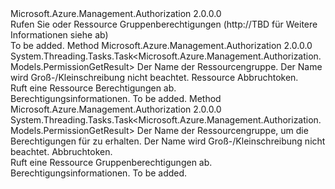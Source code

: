 <Type Name="IPermissionOperations" FullName="Microsoft.Azure.Management.Authorization.IPermissionOperations">
  <TypeSignature Language="C#" Value="public interface IPermissionOperations" />
  <TypeSignature Language="ILAsm" Value=".class public interface auto ansi abstract IPermissionOperations" />
  <TypeSignature Language="DocId" Value="T:Microsoft.Azure.Management.Authorization.IPermissionOperations" />
  <TypeSignature Language="VB.NET" Value="Public Interface IPermissionOperations" />
  <TypeSignature Language="F#" Value="type IPermissionOperations = interface" />
  <AssemblyInfo>
    <AssemblyName>Microsoft.Azure.Management.Authorization</AssemblyName>
    <AssemblyVersion>2.0.0.0</AssemblyVersion>
  </AssemblyInfo>
  <Interfaces />
  <Docs>
    <summary>
            Rufen Sie oder Ressource Gruppenberechtigungen (http://TBD für Weitere Informationen siehe ab)
            </summary>
    <remarks>To be added.</remarks>
  </Docs>
  <Members>
    <Member MemberName="ListForResourceAsync">
      <MemberSignature Language="C#" Value="public System.Threading.Tasks.Task&lt;Microsoft.Azure.Management.Authorization.Models.PermissionGetResult&gt; ListForResourceAsync (string resourceGroupName, Microsoft.Azure.ResourceIdentity identity, System.Threading.CancellationToken cancellationToken);" />
      <MemberSignature Language="ILAsm" Value=".method public hidebysig newslot virtual instance class System.Threading.Tasks.Task`1&lt;class Microsoft.Azure.Management.Authorization.Models.PermissionGetResult&gt; ListForResourceAsync(string resourceGroupName, class Microsoft.Azure.ResourceIdentity identity, valuetype System.Threading.CancellationToken cancellationToken) cil managed" />
      <MemberSignature Language="DocId" Value="M:Microsoft.Azure.Management.Authorization.IPermissionOperations.ListForResourceAsync(System.String,Microsoft.Azure.ResourceIdentity,System.Threading.CancellationToken)" />
      <MemberSignature Language="F#" Value="abstract member ListForResourceAsync : string * Microsoft.Azure.ResourceIdentity * System.Threading.CancellationToken -&gt; System.Threading.Tasks.Task&lt;Microsoft.Azure.Management.Authorization.Models.PermissionGetResult&gt;" Usage="iPermissionOperations.ListForResourceAsync (resourceGroupName, identity, cancellationToken)" />
      <MemberType>Method</MemberType>
      <AssemblyInfo>
        <AssemblyName>Microsoft.Azure.Management.Authorization</AssemblyName>
        <AssemblyVersion>2.0.0.0</AssemblyVersion>
      </AssemblyInfo>
      <ReturnValue>
        <ReturnType>System.Threading.Tasks.Task&lt;Microsoft.Azure.Management.Authorization.Models.PermissionGetResult&gt;</ReturnType>
      </ReturnValue>
      <Parameters>
        <Parameter Name="resourceGroupName" Type="System.String" />
        <Parameter Name="identity" Type="Microsoft.Azure.ResourceIdentity" />
        <Parameter Name="cancellationToken" Type="System.Threading.CancellationToken" />
      </Parameters>
      <Docs>
        <param name="resourceGroupName">
            Der Name der Ressourcengruppe. Der Name wird Groß-/Kleinschreibung nicht beachtet.
            </param>
        <param name="identity">
            Ressource
            </param>
        <param name="cancellationToken">
            Abbruchtoken.
            </param>
        <summary>
            Ruft eine Ressource Berechtigungen ab.
            </summary>
        <returns>
            Berechtigungsinformationen.
            </returns>
        <remarks>To be added.</remarks>
      </Docs>
    </Member>
    <Member MemberName="ListForResourceGroupAsync">
      <MemberSignature Language="C#" Value="public System.Threading.Tasks.Task&lt;Microsoft.Azure.Management.Authorization.Models.PermissionGetResult&gt; ListForResourceGroupAsync (string resourceGroupName, System.Threading.CancellationToken cancellationToken);" />
      <MemberSignature Language="ILAsm" Value=".method public hidebysig newslot virtual instance class System.Threading.Tasks.Task`1&lt;class Microsoft.Azure.Management.Authorization.Models.PermissionGetResult&gt; ListForResourceGroupAsync(string resourceGroupName, valuetype System.Threading.CancellationToken cancellationToken) cil managed" />
      <MemberSignature Language="DocId" Value="M:Microsoft.Azure.Management.Authorization.IPermissionOperations.ListForResourceGroupAsync(System.String,System.Threading.CancellationToken)" />
      <MemberSignature Language="F#" Value="abstract member ListForResourceGroupAsync : string * System.Threading.CancellationToken -&gt; System.Threading.Tasks.Task&lt;Microsoft.Azure.Management.Authorization.Models.PermissionGetResult&gt;" Usage="iPermissionOperations.ListForResourceGroupAsync (resourceGroupName, cancellationToken)" />
      <MemberType>Method</MemberType>
      <AssemblyInfo>
        <AssemblyName>Microsoft.Azure.Management.Authorization</AssemblyName>
        <AssemblyVersion>2.0.0.0</AssemblyVersion>
      </AssemblyInfo>
      <ReturnValue>
        <ReturnType>System.Threading.Tasks.Task&lt;Microsoft.Azure.Management.Authorization.Models.PermissionGetResult&gt;</ReturnType>
      </ReturnValue>
      <Parameters>
        <Parameter Name="resourceGroupName" Type="System.String" />
        <Parameter Name="cancellationToken" Type="System.Threading.CancellationToken" />
      </Parameters>
      <Docs>
        <param name="resourceGroupName">
            Der Name der Ressourcengruppe, um die Berechtigungen für zu erhalten. Der Name wird Groß-/Kleinschreibung nicht beachtet.
            </param>
        <param name="cancellationToken">
            Abbruchtoken.
            </param>
        <summary>
            Ruft eine Ressource Gruppenberechtigungen ab.
            </summary>
        <returns>
            Berechtigungsinformationen.
            </returns>
        <remarks>To be added.</remarks>
      </Docs>
    </Member>
  </Members>
</Type>